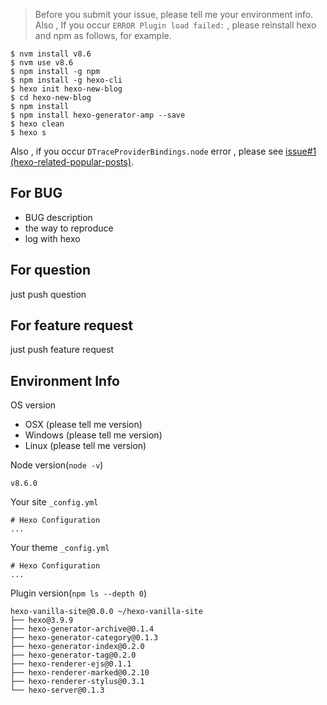 > Before you submit your issue, please tell me your environment info. Also , If you occur `ERROR Plugin load failed:` , please reinstall hexo and npm as follows, for example.

```
$ nvm install v8.6
$ nvm use v8.6
$ npm install -g npm
$ npm install -g hexo-cli
$ hexo init hexo-new-blog
$ cd hexo-new-blog
$ npm install
$ npm install hexo-generator-amp --save
$ hexo clean
$ hexo s
```

Also , if you occur `DTraceProviderBindings.node` error , please see [issue#1 (hexo-related-popular-posts)](https://github.com/tea3/hexo-related-popular-posts/issues/1).


## For BUG

- BUG description
- the way to reproduce
- log with hexo

## For question

just push question

## For feature request

just push feature request

## Environment Info

OS version

- OSX (please tell me version)
- Windows (please tell me version)
- Linux (please tell me version)

Node version(`node -v`)
```
v8.6.0
```

Your site `_config.yml`
```
# Hexo Configuration
...
```

Your theme `_config.yml`
```
# Hexo Configuration
...
```

Plugin version(`npm ls --depth 0`)
```
hexo-vanilla-site@0.0.0 ~/hexo-vanilla-site
├── hexo@3.9.9
├── hexo-generator-archive@0.1.4
├── hexo-generator-category@0.1.3
├── hexo-generator-index@0.2.0
├── hexo-generator-tag@0.2.0
├── hexo-renderer-ejs@0.1.1
├── hexo-renderer-marked@0.2.10
├── hexo-renderer-stylus@0.3.1
└── hexo-server@0.1.3
```